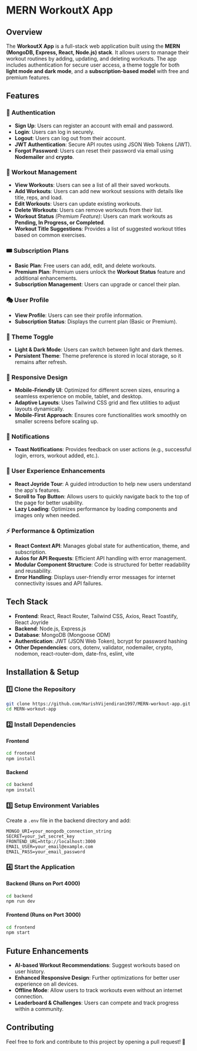 # MERN WorkoutX App

## Overview

The **WorkoutX App** is a full-stack web application built using the **MERN (MongoDB, Express, React, Node.js) stack**. It allows users to manage their workout routines by adding, updating, and deleting workouts. The app includes authentication for secure user access, a theme toggle for both **light mode and dark mode**, and a **subscription-based model** with free and premium features.

## Features

### 🔐 Authentication

- **Sign Up**: Users can register an account with email and password.
- **Login**: Users can log in securely.
- **Logout**: Users can log out from their account.
- **JWT Authentication**: Secure API routes using JSON Web Tokens (JWT).
- **Forgot Password**: Users can reset their password via email using **Nodemailer** and **crypto**.

### 💪 Workout Management

- **View Workouts**: Users can see a list of all their saved workouts.
- **Add Workouts**: Users can add new workout sessions with details like title, reps, and load.
- **Edit Workouts**: Users can update existing workouts.
- **Delete Workouts**: Users can remove workouts from their list.
- **Workout Status** *(Premium Feature)*: Users can mark workouts as **Pending, In Progress, or Completed**.
- **Workout Title Suggestions**: Provides a list of suggested workout titles based on common exercises.

### 🎟️ Subscription Plans

- **Basic Plan**: Free users can add, edit, and delete workouts.
- **Premium Plan**: Premium users unlock the **Workout Status** feature and additional enhancements.
- **Subscription Management**: Users can upgrade or cancel their plan.

### 🎭 User Profile

- **View Profile**: Users can see their profile information.
- **Subscription Status**: Displays the current plan (Basic or Premium).

### 🎨 Theme Toggle

- **Light & Dark Mode**: Users can switch between light and dark themes.
- **Persistent Theme**: Theme preference is stored in local storage, so it remains after refresh.

### 📱 Responsive Design

- **Mobile-Friendly UI**: Optimized for different screen sizes, ensuring a seamless experience on mobile, tablet, and desktop.
- **Adaptive Layouts**: Uses Tailwind CSS grid and flex utilities to adjust layouts dynamically.
- **Mobile-First Approach**: Ensures core functionalities work smoothly on smaller screens before scaling up.

### 🔔 Notifications

- **Toast Notifications**: Provides feedback on user actions (e.g., successful login, errors, workout added, etc.).

### 🚀 User Experience Enhancements

- **React Joyride Tour**: A guided introduction to help new users understand the app's features.
- **Scroll to Top Button**: Allows users to quickly navigate back to the top of the page for better usability.
- **Lazy Loading**: Optimizes performance by loading components and images only when needed.

### ⚡ Performance & Optimization

- **React Context API**: Manages global state for authentication, theme, and subscription.
- **Axios for API Requests**: Efficient API handling with error management.
- **Modular Component Structure**: Code is structured for better readability and reusability.
- **Error Handling**: Displays user-friendly error messages for internet connectivity issues and API failures.

## Tech Stack

- **Frontend**: React, React Router, Tailwind CSS, Axios, React Toastify, React Joyride
- **Backend**: Node.js, Express.js
- **Database**: MongoDB (Mongoose ODM)
- **Authentication**: JWT (JSON Web Token), bcrypt for password hashing
- **Other Dependencies**: cors, dotenv, validator, nodemailer, crypto, nodemon, react-router-dom, date-fns, eslint, vite

## Installation & Setup

### 1️⃣ Clone the Repository

```sh
git clone https://github.com/HarishVijendiran1997/MERN-workout-app.git
cd MERN-workout-app
```

### 2️⃣ Install Dependencies

#### Frontend

```sh
cd frontend
npm install
```

#### Backend

```sh
cd backend
npm install
```

### 3️⃣ Setup Environment Variables

Create a `.env` file in the backend directory and add:

```
MONGO_URI=your_mongodb_connection_string
SECRET=your_jwt_secret_key
FRONTEND_URL=http://localhost:3000
EMAIL_USER=your_email@example.com
EMAIL_PASS=your_email_password
```

### 4️⃣ Start the Application

#### Backend (Runs on Port 4000)

```sh
cd backend
npm run dev
```

#### Frontend (Runs on Port 3000)

```sh
cd frontend
npm start
```

## Future Enhancements

- **AI-based Workout Recommendations**: Suggest workouts based on user history.
- **Enhanced Responsive Design**: Further optimizations for better user experience on all devices.
- **Offline Mode**: Allow users to track workouts even without an internet connection.
- **Leaderboard & Challenges**: Users can compete and track progress within a community.

## Contributing

Feel free to fork and contribute to this project by opening a pull request! 🚀

